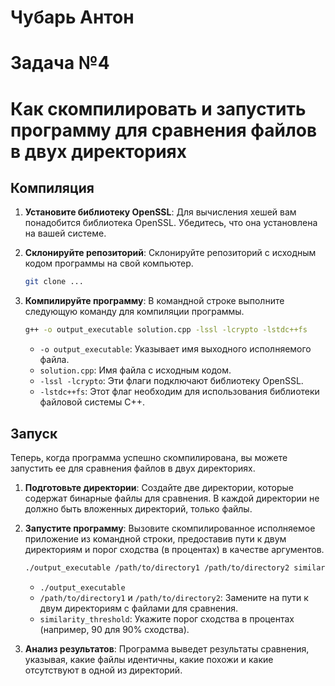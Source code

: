 # Чубарь Антон

# Задача №4

# Как скомпилировать и запустить программу для сравнения файлов в двух директориях

## Компиляция

1. **Установите библиотеку OpenSSL**: Для вычисления хешей вам понадобится библиотека OpenSSL. Убедитесь, что она установлена на вашей системе.

2. **Склонируйте репозиторий**: Склонируйте репозиторий с исходным кодом программы на свой компьютер.

   ```bash
   git clone ...
   ```

3. **Компилируйте программу**: В командной строке выполните следующую команду для компиляции программы.

   ```bash
   g++ -o output_executable solution.cpp -lssl -lcrypto -lstdc++fs
   ```

   - `-o output_executable`: Указывает имя выходного исполняемого файла.
   - `solution.cpp`: Имя файла с исходным кодом.
   - `-lssl -lcrypto`: Эти флаги подключают библиотеку OpenSSL.
   - `-lstdc++fs`: Этот флаг необходим для использования библиотеки файловой системы C++.

## Запуск

Теперь, когда программа успешно скомпилирована, вы можете запустить ее для сравнения файлов в двух директориях.

1. **Подготовьте директории**: Создайте две директории, которые содержат бинарные файлы для сравнения. В каждой директории не должно быть вложенных директорий, только файлы.

2. **Запустите программу**: Вызовите скомпилированное исполняемое приложение из командной строки, предоставив пути к двум директориям и порог сходства (в процентах) в качестве аргументов.

   ```bash
   ./output_executable /path/to/directory1 /path/to/directory2 similarity_threshold
   ```

   - `./output_executable`
   - `/path/to/directory1` и `/path/to/directory2`: Замените на пути к двум директориям с файлами для сравнения.
   - `similarity_threshold`: Укажите порог сходства в процентах (например, 90 для 90% сходства).

3. **Анализ результатов**: Программа выведет результаты сравнения, указывая, какие файлы идентичны, какие похожи и какие отсутствуют в одной из директорий.
